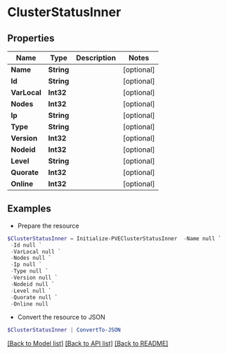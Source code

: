 # ClusterStatusInner
## Properties

Name | Type | Description | Notes
------------ | ------------- | ------------- | -------------
**Name** | **String** |  | [optional] 
**Id** | **String** |  | [optional] 
**VarLocal** | **Int32** |  | [optional] 
**Nodes** | **Int32** |  | [optional] 
**Ip** | **String** |  | [optional] 
**Type** | **String** |  | [optional] 
**Version** | **Int32** |  | [optional] 
**Nodeid** | **Int32** |  | [optional] 
**Level** | **String** |  | [optional] 
**Quorate** | **Int32** |  | [optional] 
**Online** | **Int32** |  | [optional] 

## Examples

- Prepare the resource
```powershell
$ClusterStatusInner = Initialize-PVEClusterStatusInner  -Name null `
 -Id null `
 -VarLocal null `
 -Nodes null `
 -Ip null `
 -Type null `
 -Version null `
 -Nodeid null `
 -Level null `
 -Quorate null `
 -Online null
```

- Convert the resource to JSON
```powershell
$ClusterStatusInner | ConvertTo-JSON
```

[[Back to Model list]](../README.md#documentation-for-models) [[Back to API list]](../README.md#documentation-for-api-endpoints) [[Back to README]](../README.md)

